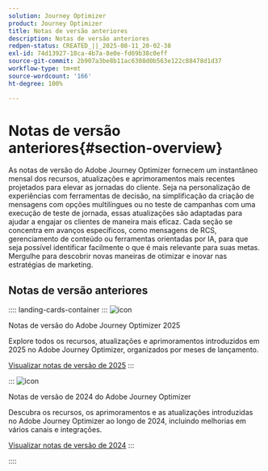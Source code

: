 ```yaml
---
solution: Journey Optimizer
product: Journey Optimizer
title: Notas de versão anteriores
description: Notas de versão anteriores
redpen-status: CREATED_||_2025-08-11_20-02-38
exl-id: 74d13927-18ca-4b7a-8e0e-fd69b38c0eff
source-git-commit: 2b907a3be8b11ac6308d0b563e122c88478d1d37
workflow-type: tm+mt
source-wordcount: '166'
ht-degree: 100%

---
```


# Notas de versão anteriores{#section-overview}

As notas de versão do Adobe Journey Optimizer fornecem um instantâneo mensal dos recursos, atualizações e aprimoramentos mais recentes projetados para elevar as jornadas do cliente. Seja na personalização de experiências com ferramentas de decisão, na simplificação da criação de mensagens com opções multilíngues ou no teste de campanhas com uma execução de teste de jornada, essas atualizações são adaptadas para ajudar a engajar os clientes de maneira mais eficaz. Cada seção se concentra em avanços específicos, como mensagens de RCS, gerenciamento de conteúdo ou ferramentas orientadas por IA, para que seja possível identificar facilmente o que é mais relevante para suas metas. Mergulhe para descobrir novas maneiras de otimizar e inovar nas estratégias de marketing.

## Notas de versão anteriores

:::: landing-cards-container
:::
![icon](https://cdn.experienceleague.adobe.com/icons/list-check.svg)

Notas de versão do Adobe Journey Optimizer 2025

Explore todos os recursos, atualizações e aprimoramentos introduzidos em 2025 no Adobe Journey Optimizer, organizados por meses de lançamento.

[Visualizar notas de versão de 2025](../using/rn/release-notes-2025.md)
:::

:::
![icon](https://cdn.experienceleague.adobe.com/icons/list-check.svg)

Notas de versão de 2024 do Adobe Journey Optimizer

Descubra os recursos, os aprimoramentos e as atualizações introduzidas no Adobe Journey Optimizer ao longo de 2024, incluindo melhorias em vários canais e integrações.

[Visualizar notas de versão de 2024](../using/rn/release-notes-2024.md)
:::

::::
